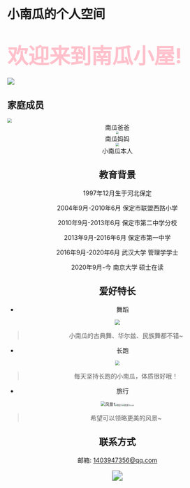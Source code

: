 # 小南瓜的个人空间

# <font color="pink" size = 52>**欢迎来到南瓜小屋!**</font>

![](C:\Users\Administrator\Pictures\image\1.jpg)

##  家庭成员

<img src="C:\Users\Administrator\Documents\zhangyanan525.github.io\网页\南瓜爸爸.jpg" style="zoom:60%;" />

<center> 南瓜爸爸<center/>

<img src="C:\Users\Administrator\Documents\zhangyanan525.github.io\网页\妈妈.jpg" style="zoom:40%;" />

<center> 南瓜妈妈<center/>
<img src="C:\Users\Administrator\Documents\zhangyanan525.github.io\网页\南瓜.jpg" style="zoom:50%;" />

<center> 小南瓜本人<center/>





##  教育背景

1997年12月生于河北保定

2004年9月-2010年6月 保定市联盟西路小学

2010年9月-2013年6月 保定市第二中学分校

2013年9月-2016年6月 保定市第一中学

2016年9月-2020年6月 武汉大学 管理学学士

2020年9月-今 南京大学 硕士在读



## 爱好特长

* 舞蹈

<img src="C:\Users\Administrator\Documents\zhangyanan525.github.io\网页\舞蹈1.jpg" style="zoom:80%;" />

> 小南瓜的古典舞、华尔兹、民族舞都不错~

* 长跑

<img src="C:\Users\Administrator\Documents\zhangyanan525.github.io\网页\长跑.jpg" style="zoom:67%;" />

> 每天坚持长跑的小南瓜，体质很好哦！

* 旅行

<img src="C:\Users\Administrator\Documents\zhangyanan525.github.io\网页\风景1.jpg" alt="风景1" style="zoom: 67%;" /><img src="C:\Users\Administrator\Documents\zhangyanan525.github.io\网页\风景2.jpg" alt="风景2" style="zoom:30%;" /><img src="C:\Users\Administrator\Documents\zhangyanan525.github.io\网页\风景3.jpg" alt="风景3" style="zoom: 33%;" /><img src="C:\Users\Administrator\Documents\zhangyanan525.github.io\网页\风景4.jpg" alt="风景4" style="zoom:20%;" />

> 希望可以领略更美的风景~

## 联系方式

邮箱: 1403947356@qq.com

<img src="C:\Users\Administrator\Documents\zhangyanan525.github.io\网页\南瓜小屋2.jpg" style="zoom:150%;" />







